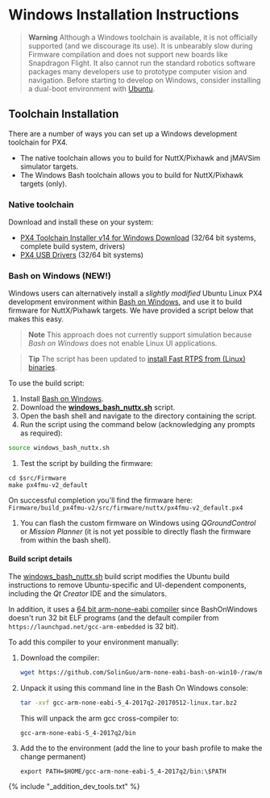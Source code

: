 # Windows Installation Instructions

> **Warning** Although a Windows toolchain is available, it is not officially supported (and we discourage its use). It is unbearably slow during Firmware compilation and does not support new boards like Snapdragon Flight. It also cannot run the standard robotics software packages many developers use to prototype computer vision and navigation. Before starting to develop on Windows, consider installing a dual-boot environment with [Ubuntu](http://ubuntu.com).

## Toolchain Installation

There are a number of ways you can set up a Windows development toolchain for PX4.

* The native toolchain allows you to build for NuttX/Pixhawk and jMAVSim simulator targets. 
* The Windows Bash toolchain allows you to build for NuttX/Pixhawk targets (only). 

### Native toolchain

Download and install these on your system:

  * [PX4 Toolchain Installer v14 for Windows Download](http://firmware.diydrones.com/Tools/PX4-tools/px4_toolchain_installer_v14_win.exe) (32/64 bit systems, complete build system, drivers)
  * [PX4 USB Drivers](http://pixhawk.org/static/px4driver.msi) (32/64 bit systems)

### Bash on Windows (NEW!)

Windows users can alternatively install a *slightly modified* Ubuntu Linux PX4 development environment within [Bash on Windows](https://github.com/Microsoft/BashOnWindows), and use it to build firmware for NuttX/Pixhawk targets. 
We have provided a script below that makes this easy.

> **Note** This approach does not currently support simulation because *Bash on Windows* does not enable Linux UI applications.

<span></span>
> **Tip** The script has been updated to  [install Fast RTPS from (Linux) binaries](../setup/fast-rtps-installation.md#linux).
  

To use the build script:
1. Install [Bash on Windows](https://github.com/Microsoft/BashOnWindows).
1. Download the <strong><a href="https://raw.githubusercontent.com/PX4/Devguide/master/build_scripts/windows_bash_nuttx.sh" target="_blank" download>windows_bash_nuttx.sh</a></strong> script.
1. Open the bash shell and navigate to the directory containing the script. 
1. Run the script using the command below (acknowledging any prompts as required):
  ```sh
  source windows_bash_nuttx.sh
  ```
1. Test the script by building the firmware:
  ```
  cd $src/Firmware
  make px4fmu-v2_default
  ```
  On successful completion you'll find the firmware here: `Firmware/build_px4fmu-v2/src/firmware/nuttx/px4fmu-v2_default.px4`
1. You can flash the custom firmware on Windows using *QGroundControl* or *Mission Planner* (it is not yet possible to directly flash the firmware from within the bash shell).

#### Build script details

The <a href="https://raw.githubusercontent.com/PX4/Devguide/master/build_scripts/windows_bash_nuttx.sh">windows_bash_nuttx.sh</a> build script modifies the Ubuntu build instructions to remove Ubuntu-specific and UI-dependent components, including the *Qt Creator* IDE and the simulators. 

In addition, it uses a [64 bit arm-none-eabi compiler](https://github.com/SolinGuo/arm-none-eabi-bash-on-win10-.git) 
since BashOnWindows doesn't run 32 bit ELF programs (and the default compiler from `https://launchpad.net/gcc-arm-embedded` is 32 bit).

To add this compiler to your environment manually:

1. Download the compiler:
   ```sh
   wget https://github.com/SolinGuo/arm-none-eabi-bash-on-win10-/raw/master/gcc-arm-none-eabi-5_4-2017q2-20170512-linux.tar.bz2
   ```
1. Unpack it using this command line in the Bash On Windows console:
   ```sh
   tar -xvf gcc-arm-none-eabi-5_4-2017q2-20170512-linux.tar.bz2
   ```
   This will unpack the arm gcc cross-compiler to:
   ```
   gcc-arm-none-eabi-5_4-2017q2/bin
   ```
1. Add the to the environment (add the line to your bash profile to make the change permanent)
   ```
   export PATH=$HOME/gcc-arm-none-eabi-5_4-2017q2/bin:\$PATH
   ```


<!-- import docs for other tools and next steps. -->
{% include "_addition_dev_tools.txt" %}